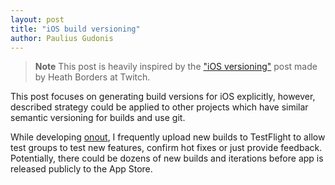 ```yaml
---
layout: post
title: "iOS build versioning"
author: Paulius Gudonis
---
```


> **Note** This post is heavily inspired by the ["iOS versioning"](https://blog.twitch.tv/en/2016/09/20/ios-versioning-89e02f0a5146/) post made by Heath Borders at Twitch.

This post focuses on generating build versions for iOS explicitly, however, described strategy could be applied to other projects which have similar semantic versioning for builds and use git. 

While developing [onout](https://onout.com), I frequently upload new builds to TestFlight to allow test groups to test new features, confirm hot fixes or just provide feedback. Potentially, there could be dozens of new builds and iterations before app is released publicly to the App Store.